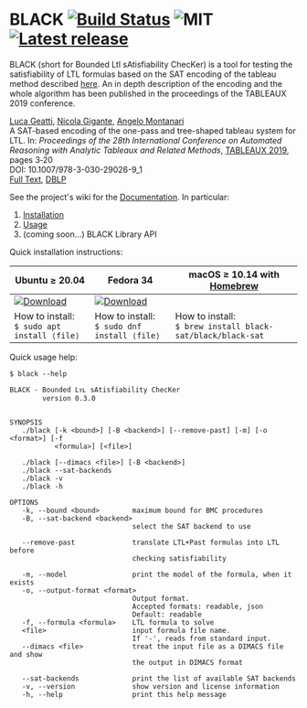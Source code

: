 # BLACK [![Build Status](https://api.cirrus-ci.com/github/black-sat/black.svg)](https://cirrus-ci.com/github/black-sat/black)  ![MIT](https://img.shields.io/badge/license-MIT-brightgreen) [![Latest release](https://badgen.net/github/release/black-sat/black)](https://github.com/black-sat/black/releases/tag/v0.4.0)

BLACK (short for Bounded Ltl sAtisfiability ChecKer) is a tool for testing the
satisfiability of LTL formulas based on the SAT encoding of the tableau method
described [here][Reynolds]. An in depth description of the encoding and the
whole algorithm has been published in the proceedings of the TABLEAUX 2019 
conference.

[Luca Geatti][Geatti], [Nicola Gigante][Gigante], [Angelo Montanari][Montanari]  
A SAT-based encoding of the one-pass and tree-shaped tableau system for LTL. 
In: *Proceedings of the 28th International Conference on Automated Reasoning with 
Analytic Tableaux and Related Methods*, [TABLEAUX 2019][Tableaux], pages 3‑20  
DOI: 10.1007/978-3-030-29026-9_1  
[Full Text][Paper], [DBLP][DBLP]

See the project's wiki for the [Documentation][Home]. In particular:

1. [Installation][Installation]
2. [Usage][Usage]
3. (coming soon...) BLACK Library API

Quick installation instructions:

| Ubuntu ≥ 20.04             | Fedora 34 | macOS ≥ 10.14 with [Homebrew][Homebrew] |
|----------------------------|------------------------------|-----------------------------|
| [![Download](https://badgen.net/badge/Download%20v0.4.0/.deb/green)][pkg.deb] | [![Download](https://badgen.net/badge/Download%20v0.4.0/.rpm/green)][pkg.rpm]| |
| How to install:<br/>`$ sudo apt install ⟨file⟩` | How to install:<br/>`$ sudo dnf install ⟨file⟩` |How to install:<br/>`$ brew install black-sat/black/black-sat`|

Quick usage help:
```
$ black --help

BLACK - Bounded Lᴛʟ sAtisfiability ChecKer
        version 0.3.0


SYNOPSIS
   ./black [-k <bound>] [-B <backend>] [--remove-past] [-m] [-o <format>] [-f
           <formula>] [<file>]

   ./black [--dimacs <file>] [-B <backend>]
   ./black --sat-backends
   ./black -v
   ./black -h

OPTIONS
   -k, --bound <bound>        maximum bound for BMC procedures
   -B, --sat-backend <backend>
                              select the SAT backend to use

   --remove-past              translate LTL+Past formulas into LTL before
                              checking satisfiability

   -m, --model                print the model of the formula, when it exists
   -o, --output-format <format>
                              Output format.
                              Accepted formats: readable, json
                              Default: readable
   -f, --formula <formula>    LTL formula to solve
   <file>                     input formula file name.
                              If '-', reads from standard input.
   --dimacs <file>            treat the input file as a DIMACS file and show
                              the output in DIMACS format

   --sat-backends             print the list of available SAT backends
   -v, --version              show version and license information
   -h, --help                 print this help message
```


[Reynolds]: https://arxiv.org/abs/1609.04102
[CMake]: https://cmake.org
[zlib]: https://zlib.net/
[hopscotch]: https://github.com/Tessil/hopscotch-map
[CMS]: https://github.com/msoos/cryptominisat
[MiniSAT]: http://minisat.se/
[Z3]: https://github.com/Z3Prover/z3
[MathSAT]: http://mathsat.fbk.eu
[Homebrew]: https://brew.sh
[Geatti]: https://users.dimi.uniud.it/~luca.geatti
[Gigante]: https://users.dimi.uniud.it/~nicola.gigante
[Montanari]: https://users.dimi.uniud.it/~angelo.montanari
[Tableaux]: https://tableaux2019.org/
[Paper]: https://users.dimi.uniud.it/~nicola.gigante/papers/GeattiGM19.pdf
[DBLP]: https://dblp.org/rec/conf/tableaux/GeattiGM19.html
[Home]: https://github.com/black-sat/black/wiki/Home 
[Installation]: https://github.com/black-sat/black/wiki/Installation 
[Usage]: https://github.com/black-sat/black/wiki/Usage 
[pkg.deb]: https://github.com/black-sat/black/releases/download/v0.4.0/black-sat-0.4.0-1.x86_64.deb
[pkg.rpm]: https://github.com/black-sat/black/releases/download/v0.4.0/black-sat-0.4.0-1.x86_64.rpm
